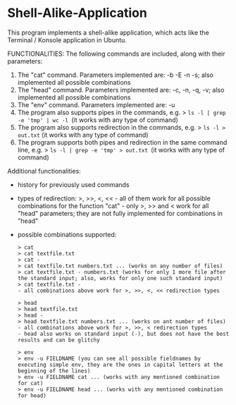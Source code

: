 # Shell-Alike-Application

This program implements a shell-alike application, which acts like the Terminal / Konsole application in Ubuntu.

FUNCTIONALITIES: The following commands are included, along with their parameters:

1. The "cat" command. Parameters implemented are: -b -E -n -s; also implemented all possible combinations
2. The "head" command. Parameters implemented are: -c, -n, -q, -v; also implemented all possible combinations
3. The "env" command. Parameters implemented are: -u
4. The program also supports pipes in the commands, e.g. > `ls -l | grep -e 'tmp' | wc -l `(it works with any type of command)
5. The program also supports redirection in the commands, e.g. > `ls -l > out.txt` (it works with any type of command)
6. The program supports both pipes and redirection in the same command line, e.g. > `ls -l | grep -e 'tmp' > out.txt `(it works with any type of command)

Additional functionalities:
- history for previously used commands
- types of redirection: >, >>, <, << 
      - all of them work for all possible combinations for the function "cat"
      - only >, >> and < work for all "head" parameters; they are not fully implemented for combinations in "head" 
      
- possible combinations supported:

      > cat
      > cat textfile.txt
      > cat -
      > cat textfile.txt numbers.txt ... (works on any number of files)
      > cat textfile.txt - numbers.txt (works for only 1 more file after the standard input; also, works for only one such standard input)
      > cat textfile.txt -
      - all combinations above work for >, >>, <, << redirection types
     
      > head
      > head textfile.txt
      > head -
      > head textfile.txt numbers.txt ... (works on ant number of files)
      - all combinations above work for >, >>, < redirection types
      - head also works on standard input (-), but does not have the best results and can be glitchy

      > env
      > env -u FIELDNAME (you can see all possible fieldnames by executing simple env, they are the ones in capital letters at the beginning of the lines)
      > env -u FIELDNAME cat ... (works with any mentioned combination for cat)
      > env -u FIELDNAME head ... (works with any mentioned combination for head)

